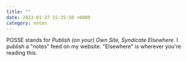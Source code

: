 ```yaml
---
title: ""
date: 2023-01-27 15:35:50 +0800
category: notes
---
```


POSSE stands for *Publish (on your) Own Site, Syndicate Elsewhere*. I publish a
"notes" feed on my website. "Elsewhere" is wherever you're reading this.
